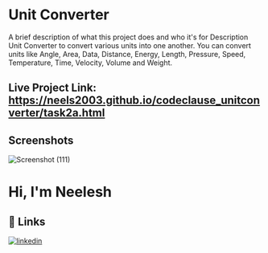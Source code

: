 
# Unit Converter

A brief description of what this project does and who it's for
Description Unit Converter to convert various units into one another. You can convert units like Angle, Area, Data, Distance, Energy, Length, Pressure, Speed, Temperature, Time, Velocity, Volume and Weight.
## Live Project Link: https://neels2003.github.io/codeclause_unitconverter/task2a.html
## Screenshots
![Screenshot (111)](https://user-images.githubusercontent.com/128200621/235311415-04be31b8-622e-45a7-86ae-a03416db0db6.png)

# Hi, I'm Neelesh


## 🔗 Links

[![linkedin](https://img.shields.io/badge/linkedin-0A66C2?style=for-the-badge&logo=linkedin&logoColor=white)](https://www.linkedin.com/in/neelesh-deshpande-03997826a/)

